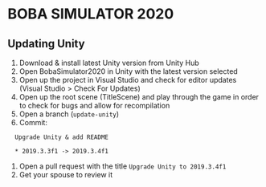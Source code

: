 # BOBA SIMULATOR 2020

## Updating Unity
1. Download & install latest Unity version from Unity Hub
1. Open BobaSimulator2020 in Unity with the latest version selected
1. Open up the project in Visual Studio and check for editor updates (Visual Studio > Check For Updates)
1. Open up the root scene (TitleScene) and play through the game in order to check for bugs and allow for recompilation
1. Open a branch (`update-unity`)
1. Commit:
```
  Upgrade Unity & add README

  * 2019.3.3f1 -> 2019.3.4f1
```
1. Open a pull request with the title `Upgrade Unity to 2019.3.4f1`
1. Get your spouse to review it
